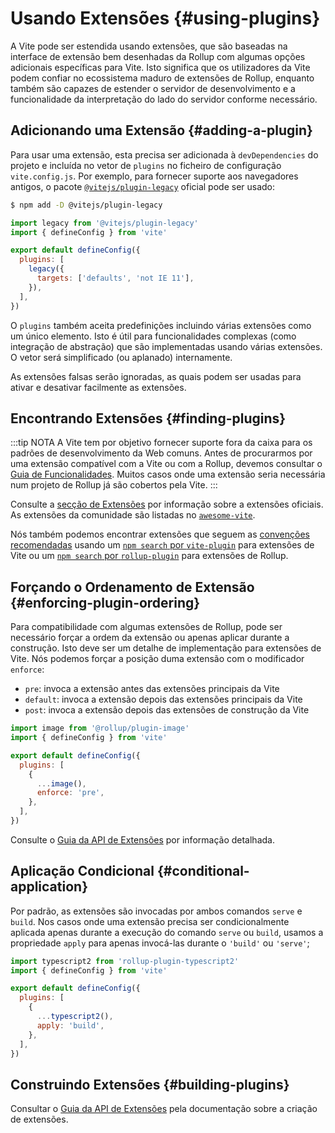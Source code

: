 # Usando Extensões {#using-plugins}

A Vite pode ser estendida usando extensões, que são baseadas na interface de extensão bem desenhadas da Rollup com algumas opções adicionais específicas para Vite. Isto significa que os utilizadores da Vite podem confiar no ecossistema maduro de extensões de Rollup, enquanto também são capazes de estender o servidor de desenvolvimento e a funcionalidade da interpretação do lado do servidor conforme necessário.

## Adicionando uma Extensão {#adding-a-plugin}

Para usar uma extensão, esta precisa ser adicionada à `devDependencies` do projeto e incluída no vetor de `plugins` no ficheiro de configuração `vite.config.js`. Por exemplo, para fornecer suporte aos navegadores antigos, o pacote [`@vitejs/plugin-legacy`](https://github.com/vitejs/vite/tree/main/packages/plugin-legacy) oficial pode ser usado:

```sh
$ npm add -D @vitejs/plugin-legacy
```

```js twoslash [vite.config.js]
import legacy from '@vitejs/plugin-legacy'
import { defineConfig } from 'vite'

export default defineConfig({
  plugins: [
    legacy({
      targets: ['defaults', 'not IE 11'],
    }),
  ],
})
```

O `plugins` também aceita predefinições incluindo várias extensões como um único elemento. Isto é útil para funcionalidades complexas (como integração de abstração) que são implementadas usando várias extensões. O vetor será simplificado (ou aplanado) internamente.

As extensões falsas serão ignoradas, as quais podem ser usadas para ativar e desativar facilmente as extensões.

## Encontrando Extensões {#finding-plugins}

:::tip NOTA
A Vite tem por objetivo fornecer suporte fora da caixa para os padrões de desenvolvimento da Web comuns. Antes de procurarmos por uma extensão compatível com a Vite ou com a Rollup, devemos consultar o [Guia de Funcionalidades](../guide/features). Muitos casos onde uma extensão seria necessária num projeto de Rollup já são cobertos pela Vite.
:::

Consulte a [secção de Extensões](../plugins/) por informação sobre a extensões oficiais. As extensões da comunidade são listadas no [`awesome-vite`](https://github.com/vitejs/awesome-vite#plugins).

Nós também podemos encontrar extensões que seguem as [convenções recomendadas](./api-plugin#conventions) usando um [`npm search` por `vite-plugin`](https://www.npmjs.com/search?q=vite-plugin&ranking=popularity) para extensões de Vite ou um [`npm search` por `rollup-plugin`](https://www.npmjs.com/search?q=rollup-plugin&ranking=popularity) para extensões de Rollup.

## Forçando o Ordenamento de Extensão {#enforcing-plugin-ordering}

Para compatibilidade com algumas extensões de Rollup, pode ser necessário forçar a ordem da extensão ou apenas aplicar durante a construção. Isto deve ser um detalhe de implementação para extensões de Vite. Nós podemos forçar a posição duma extensão com o modificador `enforce`:

- `pre`: invoca a extensão antes das extensões principais da Vite
- `default`: invoca a extensão depois das extensões principais da Vite
- `post`: invoca a extensão depois das extensões de construção da Vite

```js twoslash [vite.config.js]
import image from '@rollup/plugin-image'
import { defineConfig } from 'vite'

export default defineConfig({
  plugins: [
    {
      ...image(),
      enforce: 'pre',
    },
  ],
})
```

Consulte o [Guia da API de Extensões](./api-plugin.md#plugin-ordering) por informação detalhada.

## Aplicação Condicional {#conditional-application}

Por padrão, as extensões são invocadas por ambos comandos `serve` e `build`. Nos casos onde uma extensão precisa ser condicionalmente aplicada apenas durante a execução do comando `serve` ou `build`, usamos a propriedade `apply` para apenas invocá-las durante o `'build'` ou `'serve'`;

```js twoslash [vite.config.js]
import typescript2 from 'rollup-plugin-typescript2'
import { defineConfig } from 'vite'

export default defineConfig({
  plugins: [
    {
      ...typescript2(),
      apply: 'build',
    },
  ],
})
```

## Construindo Extensões {#building-plugins}

Consultar o [Guia da API de Extensões](./api-plugin) pela documentação sobre a criação de extensões.
